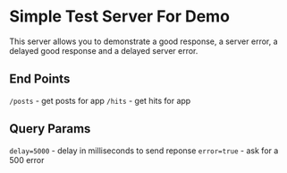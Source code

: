# Simple Test Server For Demo

This server allows you to demonstrate a good response, a server error, a delayed good response and a delayed server error.

## End Points

`/posts` - get posts for app
`/hits` - get hits for app

## Query Params

`delay=5000` - delay in milliseconds to send reponse
`error=true` - ask for a 500 error